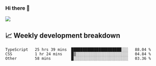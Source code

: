 ### Hi there 👋
<img align="center" src="https://github-readme-stats.vercel.app/api?username=Tumao727&show_icons=true&hide_title=true&theme=dracula" />


## 📈 Weekly development breakdown
<!--START_SECTION:waka-->

```text
TypeScript   25 hrs 39 mins  ██████████████████████░░░   88.04 %
CSS          1 hr 24 mins    █▒░░░░░░░░░░░░░░░░░░░░░░░   04.84 %
Other        58 mins         █░░░░░░░░░░░░░░░░░░░░░░░░   03.36 %
```

<!--END_SECTION:waka-->